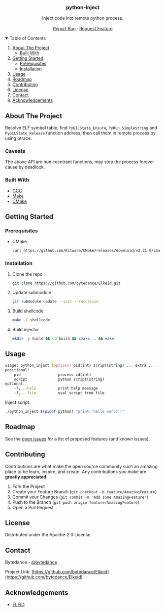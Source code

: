 <!-- PROJECT LOGO -->
<p align="center">
  <h3 align="center">python-inject</h3>

  <p align="center">
    Inject code into remote python process.
    <br />
    <br />
    <a href="https://github.com/bytedance/Elkeid/issues">Report Bug</a>
    ·
    <a href="https://github.com/bytedance/Elkeid/issues">Request Feature</a>
  </p>
</p>



<!-- TABLE OF CONTENTS -->
<details open="open">
  <summary>Table of Contents</summary>
  <ol>
    <li>
      <a href="#about-the-project">About The Project</a>
      <ul>
        <li><a href="#built-with">Built With</a></li>
      </ul>
    </li>
    <li>
      <a href="#getting-started">Getting Started</a>
      <ul>
        <li><a href="#prerequisites">Prerequisites</a></li>
        <li><a href="#installation">Installation</a></li>
      </ul>
    </li>
    <li><a href="#usage">Usage</a></li>
    <li><a href="#roadmap">Roadmap</a></li>
    <li><a href="#contributing">Contributing</a></li>
    <li><a href="#license">License</a></li>
    <li><a href="#contact">Contact</a></li>
    <li><a href="#acknowledgements">Acknowledgements</a></li>
  </ol>
</details>



<!-- ABOUT THE PROJECT -->
## About The Project

Resolve ELF symbol table, find ```PyGILState_Ensure```, ```PyRun_SimpleString``` and ```PyGILState_Release``` function address, then call them in remote process by using ptrace.

### Caveats

The above API are non-reentrant functions, may stop the process forever cause by deadlock.

### Built With

* [GCC](https://gcc.gnu.org)
* [Make](https://www.gnu.org/software/make)
* [CMake](https://cmake.org)



<!-- GETTING STARTED -->
## Getting Started

### Prerequisites

* CMake
  ```sh
  curl https://github.com/Kitware/CMake/releases/download/v3.21.0/cmake-3.21.0-linux-x86_64.sh | sh
  ```

### Installation

1. Clone the repo
   ```sh
   git clone https://github.com/bytedance/Elkeid.git
   ```
2. Update submodule
   ```sh
   git submodule update --init --recursive
   ```
3. Build shellcode
   ```sh
   make -C shellcode
   ```
4. Build injector
   ```sh
   mkdir -p build && cd build && cmake .. && make
   ```



<!-- USAGE EXAMPLES -->
## Usage

```sh
usage: python_inject [options] pid(int) script(string) ... extra ...
positional:
	pid                 process id(int)
	script              python script(string)
optional:
	-?, --help          print help message
	-f, --file          eval script from file
```

Inject script:
```sh
./python_inject $(pidof python) "print('hello world')"
```



<!-- ROADMAP -->
## Roadmap

See the [open issues](https://github.com/bytedance/Elkeid/issues) for a list of proposed features (and known issues).



<!-- CONTRIBUTING -->
## Contributing

Contributions are what make the open source community such an amazing place to be learn, inspire, and create. Any contributions you make are **greatly appreciated**.

1. Fork the Project
2. Create your Feature Branch (`git checkout -b feature/AmazingFeature`)
3. Commit your Changes (`git commit -m 'Add some AmazingFeature'`)
4. Push to the Branch (`git push origin feature/AmazingFeature`)
5. Open a Pull Request



<!-- LICENSE -->
## License

Distributed under the Apache-2.0 License.



<!-- CONTACT -->
## Contact

Bytedance - [@bytedance](https://github.com/bytedance)

Project Link: [https://github.com/bytedance/Elkeid](https://github.com/bytedance/Elkeid)



<!-- ACKNOWLEDGEMENTS -->
## Acknowledgements
* [ELFIO](https://github.com/serge1/ELFIO)